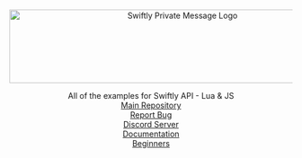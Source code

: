 <br/>
<p align="center">
    <img src="https://sttci.b-cdn.net/status.swiftlycs2.net/2105/logo.png" alt="Swiftly Private Message Logo" width="600" height="131">
  <p align="center">
    All of the examples for Swiftly API - Lua & JS
    <br/>
    <a href="https://github.com/swiftly-solution/swiftly">Main Repository</a><br>
    <a href="https://github.com/swiftly-solution/swiftly/issues">Report Bug</a><br>
    <a href="https://swiftlycs2.net">Discord Server</a><br>
    <a href="https://docs.swiftlycs2.net">Documentation</a><br>
    <a href="https://docs.swiftlycs2.net">Beginners</a><br>
  </p>
</p>
